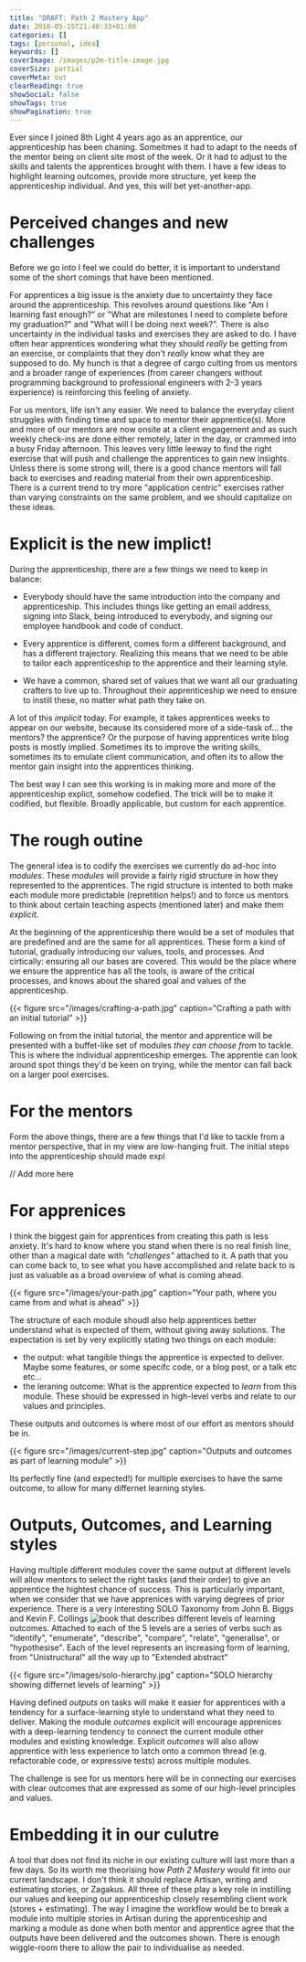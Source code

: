 ```yaml
---
title: "DRAFT: Path 2 Mastery App"
date: 2018-05-15T21:48:33+01:00
categories: []
tags: [personal, idea]
keywords: []
coverImage: /images/p2m-title-image.jpg
coverSize: partial
coverMeta: out
clearReading: true
showSocial: false
showTags: true
showPagination: true
---
```


Ever since I joined 8th Light 4 years ago as an apprentice, our apprenticeship has been chaning.
Someitmes it had to adapt to the needs of the mentor being on client site most of the week.
Or it had to adjust to the skills and talents the apprentices brought with them.
I have a few ideas to highlight learning outcomes, provide more structure, yet keep the apprenticeship individual.
And yes, this will bet yet-another-app.

<!--more-->

# Perceived changes and new challenges

Before we go into I feel we could do better, it is important to understand some of the short comings that have been mentioned.

For apprentices a big issue is the anxiety due to uncertainty they face around the apprenticeship.
This revolves around questions like "Am I learning fast enough?" or "What are milestones I need to complete before my graduation?" and "What will I be doing next week?".
There is also uncertainty in the individual tasks and exercises they are asked to do.
I have often hear apprentices wondering what they should _really_ be getting from an exercise, or complaints that they don't _really_ know what they are supposed to do.
My hunch is that a degree of cargo culting from us mentors and a broader range of experiences (from career changers without programming background to professional engineers with 2-3 years experience) is reinforcing this feeling of anxiety.

For us mentors, life isn't any easier.
We need to balance the everyday client struggles with finding time and space to mentor their apprentice(s).
More and more of our mentors are now onsite at a client engagement and as such weekly check-ins are done either remotely, later in the day, or crammed into a busy Friday afternoon.
This leaves very little leeway to find the right exercise that will push and challenge the apprentices to gain new insights.
Unless there is some strong will, there is a good chance mentors will fall back to exercises and reading material from their own apprenticeship.
There is a current trend to try more "application centric" exercises rather than varying constraints on the same problem, and we should capitalize on these ideas.

# Explicit is the new implict!

During the apprenticeship, there are a few things we need to keep in balance:

* Everybody should have the same introduction into the company and apprenticeship.
  This includes things like getting an email address, signing into Slack, being introduced to everybody, and signing our employee handbook and code of conduct.

* Every apprentice is different, comes form a different background, and has a different trajectory.
  Realizing this means that we need to be able to tailor each apprenticeship to the apprentice and their learning style.

* We have a common, shared set of values that we want all our graduating crafters to live up to.
  Throughout their apprenticeship we need to ensure to instill these, no matter what path they take on.

A lot of this _implicit_ today.
For example, it takes apprentices weeks to appear on our website, because its considered more of a side-task of... the mentors? the apprentice?
Or the purpose of having apprentices write blog posts is mostly implied. Sometimes its to improve the writing skills, sometimes its to emulate client communication, and often its
to allow the mentor gain insight into the apprentices thinking.

The best way I can see this working is in making more and more of the apprenticeship explict, somehow codefied.
The trick will be to make it codified, but flexible.
Broadly applicable, but custom for each apprentice.


# The rough outine

The general idea is to codify the exercises we currently do ad-hoc into _modules_.
These _modules_ will provide a fairly rigid structure in how they represented to the apprentices.
The rigid structure is intented to both make each module more predictable (repretition helps!) and to force us mentors to think about certain teaching aspects (mentioned later) and make them _explicit_.

At the beginning of the apprenticeship there would be a set of modules that are predefined and are the same for all apprentices.
These form a kind of tutorial, gradually introducing our values, tools, and processes. And cirtically: ensuring all our bases are covered.
This would be the place where we ensure the apprentice has all the tools, is aware of the critical processes, and knows about the shared goal and values of the apprenticeship.

{{< figure src="/images/crafting-a-path.jpg" caption="Crafting a path with an initial tutorial" >}}

Following on from the initial tutorial, the mentor and apprentice will be presented with a buffet-like set of modules _they can choose from_ to tackle.
This is where the individual apprenticeship emerges. The apprentie can look around spot things they'd be keen on trying, while the mentor can fall back on a larger pool exercises.


# For the mentors

Form the above things, there are a few things that I'd like to tackle from a mentor perspective, that in my view are low-hanging fruit.
The initial steps into the apprenticeship should made expl

// Add more here

# For apprenices

I think the biggest gain for apprentices from creating this path is less anxiety.
It's hard to know where you stand when there is no real finish line, other than a magical date with _"challenges"_ attached to it. 
A path that you can come back to, to see what you have accomplished and relate back to is just as valuable as a broad overview of what is coming ahead.

{{< figure src="/images/your-path.jpg" caption="Your path, where you came from and what is ahead" >}}

The structure of each module shoudl also help apprentices better understand what is expected of them, without giving away solutions.
The expectation is set by very explicitly stating two things on each module:

* the output: what tangible things the apprentice is expected to deliver. Maybe some features, or some specifc code, or a blog post, or a talk etc etc...
* the leraning outcome: What is the apprentice expected to *learn* from this module. These should be expressed in high-level verbs and relate to our values and principles.

These outputs and outcomes is where most of our effort as mentors should be in.

{{< figure src="/images/current-step.jpg" caption="Outputs and outcomes as part of learning module" >}}

Its perfectly fine (and expected!) for multiple exercises to have the same outcome, to allow for many differnet learning styles.


# Outputs, Outcomes, and Learning styles

Having multiple different modules cover the same output at different levels will allow mentors to select the right tasks (and their order) 
to give an apprentice the hightest chance of success.
This is particularly important, when we consider that we have apprenices with varying degrees of prior experience.
There is a very interesting SOLO Taxonomy from John B. Biggs and Kevin F. Collings ![book](https://books.google.co.uk/books?hl=en&lr=&id=xUO0BQAAQBAJ&oi=fnd&pg=PP1&dq=Evaluating+the+Quality+of+Learning:+The+SOLO+Taxonomy&ots=aplyiVHpHa&sig=ByFlHTwvUQMWVEBWF_TfyLx11mE#v=onepage&q=Evaluating%20the%20Quality%20of%20Learning%3A%20The%20SOLO%20Taxonomy&f=false) that 
describes different levels of learning outcomes.
Attached to each of the 5 levels are a series of verbs such as "identify", "enumerate", "describe", "compare", "relate", "generalise", or "hypothesise".
Each of the level represents an increasing form of learning, from "Unistructural" all the way up to "Extended abstract"

{{< figure src="/images/solo-hierarchy.jpg" caption="SOLO hierarchy showing differnet levels of learning" >}}

Having defined _outputs_ on tasks will make it easier for apprentices with a tendency for a surface-learning style to understand what they need to deliver.
Making the module _outcomes_ explicit will encourage apprenices with a deep-learning tendency to connect the current module other modules and existing knowledge.
Explicit _outcomes_ will also allow apprentice with less experience to latch onto a common thread (e.g. refactorable code, or expressive tests) across multiple modules.

The challenge is see for us mentors here will be in connecting our exercises with clear outcomes that are expressed as some of our high-level principles and values.

# Embedding it in our culutre

A tool that does not find its niche in our existing culture will last more than a few days.
So its worth me theorising how _Path 2 Mastery_ would fit into our current landscape.
I don't think it should replace Artisan, writing and estimating stories, or Zagakus.
All three of these play a key role in instilling our values and keeping our apprenticeship closely resembling client work (stores + estimating).
The way I imagine the workflow would be to break a module into multiple stories in Artisan during the apprenticeship and marking a module as done when both mentor and apprentice agree
that the outputs have been delivered and the outcomes shown.
There is enough wiggle-room there to allow the pair to individualise as needed.
